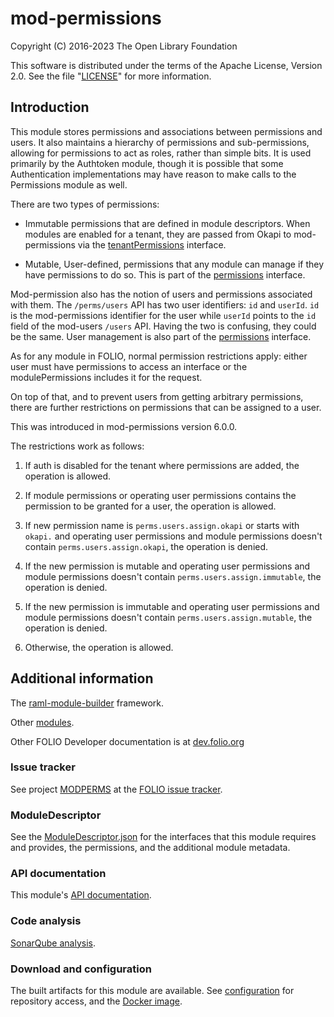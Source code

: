 # mod-permissions

Copyright (C) 2016-2023 The Open Library Foundation

This software is distributed under the terms of the Apache License,
Version 2.0. See the file "[LICENSE](LICENSE)" for more information.

## Introduction

This module stores permissions and associations between permissions and users.
It also maintains a hierarchy of permissions and sub-permissions, allowing for
permissions to act as roles, rather than simple bits. It is used primarily by
the Authtoken module, though it is possible that some Authentication
implementations may have reason to make calls to the Permissions module as well.

There are two types of permissions:

*  Immutable permissions that are defined in module descriptors. When modules
   are enabled for a tenant, they are passed from Okapi to mod-permissions via
   the [tenantPermissions](ramls/tenantPermissions.raml) interface.

*  Mutable, User-defined, permissions that any module can manage if they
   have permissions to do so. This is part of the
   [permissions](ramls/permissions.raml) interface.

Mod-permission also has the notion of users and permissions associated
with them. The `/perms/users` API has two user identifiers:
`id` and `userId`. `id` is the mod-permissions identifier for the user
while `userId` points to the `id` field of the mod-users `/users` API.
Having the two is confusing, they could be the same.
User management is also part of the
[permissions](ramls/permissions.raml) interface.

As for any module in FOLIO, normal permission restrictions apply: either
user must have permissions to access an interface or the modulePermissions
includes it for the request.

On top of that, and to prevent users from getting arbitrary permissions,
there are further restrictions on permissions that can be assigned to a user.

This was introduced in mod-permissions version 6.0.0.

The restrictions work as follows:

1. If auth is disabled for the tenant where permissions are added, the operation
is allowed.

2. If module permissions or operating user permissions contains the permission
to be granted for a user, the operation is allowed.

3. If new permission name is `perms.users.assign.okapi` or starts with
`okapi.` and operating user permissions and module permissions doesn't
contain `perms.users.assign.okapi`, the operation is denied.

4. If the new permission is mutable and operating user permissions and module
permissions doesn't contain `perms.users.assign.immutable`, the operation
is denied.

5. If the new permission is immutable and operating user permissions and
module permissions doesn't contain `perms.users.assign.mutable`, the
operation is denied.

6. Otherwise, the operation is allowed.

## Additional information

The [raml-module-builder](https://github.com/folio-org/raml-module-builder)
framework.

Other [modules](https://dev.folio.org/source-code/#server-side).

Other FOLIO Developer documentation is at
[dev.folio.org](https://dev.folio.org/)

### Issue tracker

See project [MODPERMS](https://issues.folio.org/browse/MODPERMS)
at the [FOLIO issue tracker](https://dev.folio.org/guidelines/issue-tracker).

### ModuleDescriptor

See the [ModuleDescriptor.json](descriptors/ModuleDescriptor-template.json)
for the interfaces that this module requires and provides, the permissions,
and the additional module metadata.

### API documentation

This module's
[API documentation](https://dev.folio.org/reference/api/#mod-permissions).

### Code analysis

[SonarQube analysis](https://sonarcloud.io/dashboard?id=org.folio%3Amod-permissions).

### Download and configuration

The built artifacts for this module are available.
See [configuration](https://dev.folio.org/download/artifacts) for repository
access, and the
[Docker image](https://hub.docker.com/r/folioorg/mod-permissions/).

